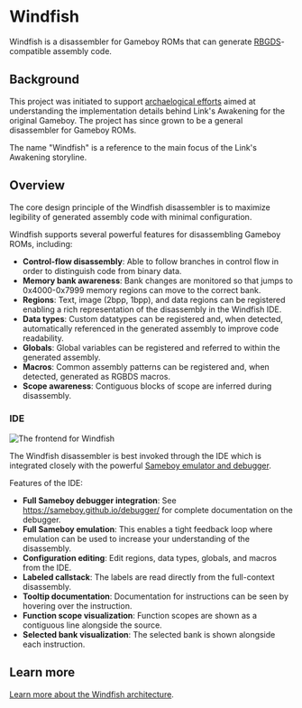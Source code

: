 # Windfish

Windfish is a disassembler for Gameboy ROMs that can generate [RBGDS](https://github.com/gbdev/rgbds)-compatible assembly code.

## Background

This project was initiated to support [archaelogical efforts](https://kemenaran.winosx.com/posts/category-disassembling-links-awakening) aimed at understanding the implementation details behind Link's Awakening for the original Gameboy. The project has since grown to be a general disassembler for Gameboy ROMs.

The name "Windfish" is a reference to the main focus of the Link's Awakening storyline.

## Overview

The core design principle of the Windfish disassembler is to maximize legibility of generated assembly code with minimal configuration.

Windfish supports several powerful features for disassembling Gameboy ROMs, including:

- **Control-flow disassembly**: Able to follow branches in control flow in order to distinguish code from binary data.
- **Memory bank awareness**: Bank changes are monitored so that jumps to 0x4000-0x7999 memory regions can move to the correct bank.
- **Regions**: Text, image (2bpp, 1bpp), and data regions can be registered enabling a rich representation of the disassembly in the Windfish IDE. 
- **Data types**: Custom datatypes can be registered and, when detected, automatically referenced in the generated assembly to improve code readability.
- **Globals**: Global variables can be registered and referred to within the generated assembly.
- **Macros**: Common assembly patterns can be registered and, when detected, generated as RGBDS macros.
- **Scope awareness**: Contiguous blocks of scope are inferred during disassembly.

### IDE

![The frontend for Windfish](gfx/ide.png)

The Windfish disassembler is best invoked through the IDE which is integrated closely with the powerful [Sameboy emulator and debugger](http://github.com/LIJI32/SameBoy/).

Features of the IDE:

- **Full Sameboy debugger integration**: See https://sameboy.github.io/debugger/ for complete documentation on the debugger.
- **Full Sameboy emulation**: This enables a tight feedback loop where emulation can be used to increase your understanding of the disassembly.
- **Configuration editing**: Edit regions, data types, globals, and macros from the IDE.
- **Labeled callstack**: The labels are read directly from the full-context disassembly.
- **Tooltip documentation**: Documentation for instructions can be seen by hovering over the instruction.
- **Function scope visualization**: Function scopes are shown as a contiguous line alongside the source.
- **Selected bank visualization**: The selected bank is shown alongside each instruction.

## Learn more

[Learn more about the Windfish architecture](Architecture/README.md).
